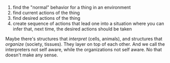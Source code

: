 
1. find the "normal" behavior for a thing in an environment
2. find current actions of the thing
3. find desired actions of the thing
4. create sequence of actions that lead one into a situation where you can infer that, next time, the desired actions should be taken

Maybe there's structures that _interpret_ (cells, animals), and structures that _organize_ (society, tissues). They layer on top of each other. And we call the interpreters not self aware, while the organizations not self aware. No that doesn't make any sense.
